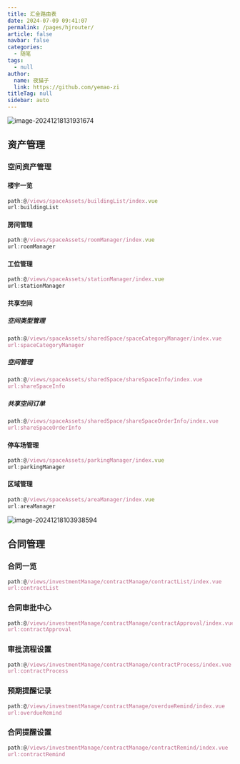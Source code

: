 ```yaml
---
title: 汇金路由表
date: 2024-07-09 09:41:07
permalink: /pages/hjrouter/
article: false
navbar: false
categories: 
  - 随笔
tags: 
  - null
author: 
  name: 夜猫子
  link: https://github.com/yemao-zi
titleTag: null
sidebar: auto
---
```


![image-20241218131931674](https://s2.loli.net/2024/12/18/bih5rPmMaVG8NKS.png)

## 资产管理

### 空间资产管理

#### 楼宇一览

```js
path:@/views/spaceAssets/buildingList/index.vue
url:buildingList
```

#### 房间管理

```js
path:@/views/spaceAssets/roomManager/index.vue
url:roomManager
```

#### 工位管理

```js
path:@/views/spaceAssets/stationManager/index.vue
url:stationManager
```

#### 共享空间

##### 空间类型管理

```js
path:@/views/spaceAssets/sharedSpace/spaceCategoryManager/index.vue
url:spaceCategoryManager
```

##### 空间管理

```js
path:@/views/spaceAssets/sharedSpace/shareSpaceInfo/index.vue
url:shareSpaceInfo
```

##### 共享空间订单

```js
path:@/views/spaceAssets/sharedSpace/shareSpaceOrderInfo/index.vue
url:shareSpaceOrderInfo
```

#### 停车场管理
```js
path:@/views/spaceAssets/parkingManager/index.vue
url:parkingManager
```


#### 区域管理
```js
path:@/views/spaceAssets/areaManager/index.vue
url:areaManager
```





![image-20241218103938594](https://s2.loli.net/2024/12/18/WKyzf3Rp2cE7XZk.png)

## 合同管理

### 合同一览

```js
path:@/views/investmentManage/contractManage/contractList/index.vue
url:contractList
```

### 合同审批中心

```js
path:@/views/investmentManage/contractManage/contractApproval/index.vue
url:contractApproval
```

### 审批流程设置

```js
path:@/views/investmentManage/contractManage/contractProcess/index.vue
url:contractProcess
```

### 预期提醒记录

```js
path:@/views/investmentManage/contractManage/overdueRemind/index.vue
url:overdueRemind
```

### 合同提醒设置

```js
path:@/views/investmentManage/contractManage/contractRemind/index.vue
url:contractRemind
```

